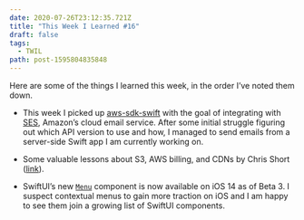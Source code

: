 ```yaml
---
date: 2020-07-26T23:12:35.721Z
title: "This Week I Learned #16"
draft: false
tags:
  - TWIL
path: post-1595804835848
---
```

Here are some of the things I learned this week, in the order I’ve noted them down.

* This week I picked up [aws-sdk-swift](https://github.com/swift-aws/aws-sdk-swift) with the goal of integrating with [SES](https://aws.amazon.com/ses/), Amazon’s cloud email service. After some initial struggle figuring out which API version to use and how, I managed to send emails from a server-side Swift app I am currently working on.

* Some valuable lessons about S3, AWS billing, and CDNs by Chris Short ([link](https://chrisshort.net/the-aws-bill-heard-around-the-world/)).

* SwiftUI’s new [`Menu`](https://developer.apple.com/documentation/swiftui/menu) component is now available on iOS 14 as of Beta 3. I suspect contextual menus to gain more traction on iOS and I am happy to see them join a growing list of SwiftUI components.